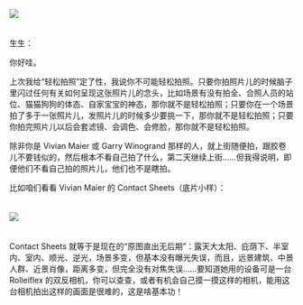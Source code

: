 [![](https://static001.geekbang.org/resource/image/3e/04/3e8b2bc3418a93866743a70d0edd8d04.jpg?wh=750x360)](http://time.geekbang.org/column/article/501250)

　  
生生：

你好哇。

上次我给“轻松拍照”定了性，我说你不可能轻松拍照。只要你拍照片儿的时候脑子里闪过任何有关如何呈现这张照片儿的念头，比如场景有没有拍全、合照人员的站位、猫猫狗狗的体态、自家宝宝的神态，那你就不是轻松拍照；只要你在一个场景拍了多于一张照片儿，发照片儿的时候多少要挑一下，那你就不是轻松拍照；只要你拍完照片儿以后会套滤镜、会调色、会修脸，那你就不是轻松拍照。

除非你是 Vivian Maier 或 Garry Winogrand 那样的人，就上街随便拍，跟胶卷儿不要钱似的，然后根本不看自己拍了什么，第二天继续上街……但我得说明，即便他们不看自己拍的照片儿，他们也不是瞎拍。

比如咱们看看 Vivian Maier 的 Contact Sheets（底片小样）：  
　

![](https://static001.geekbang.org/resource/image/86/22/86bca8af412e4c7fafa3a050c8798422.jpeg?wh=1400x1025)

　  
Contact Sheets 就等于是现在的“原图直出无后期”：露天大太阳、庇荫下、半室内、室内、顺光、逆光，场景多变，但基本没有曝光失误，而且，远景建筑、中景人群、近景肖像，距离多变，但完全没有对焦失误……要知道她用的设备可是一台 Rolleiflex 的双反相机，你可以查查，或者有机会自己摸一摸这样的相机，能用这台相机拍出这样的画面是很难的，这是啥基本功！